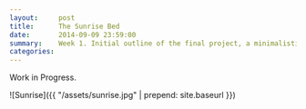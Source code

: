 ```yaml
---
layout:     post
title:      The Sunrise Bed
date:       2014-09-09 23:59:00
summary:    Week 1. Initial outline of the final project, a minimalistic platform bed that doubles as a sunrise alarm clock.
categories: 
---
```


Work in Progress.

![Sunrise]({{ "/assets/sunrise.jpg" | prepend: site.baseurl }})
